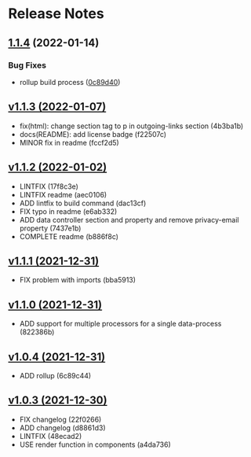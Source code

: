 # Release Notes

## [1.1.4](https://github.com/webflorist/privacy-policy-vue/compare/v1.1.3...v1.1.4) (2022-01-14)


### Bug Fixes

* rollup build process ([0c89d40](https://github.com/webflorist/privacy-policy-vue/commit/0c89d40d0301c61dd0b5af1aff88eb08df50905a))

## [v1.1.3 (2022-01-07)](https://github.com/webflorist/privacy-policy-text/compare/v1.1.2...v1.1.3)

- fix(html): change section tag to p in outgoing-links section (4b3ba1b)
- docs(README): add license badge (f22507c)
- MINOR fix in readme (fccf2d5)

## [v1.1.2 (2022-01-02)](https://github.com/webflorist/privacy-policy-text/compare/v1.1.1...v1.1.2)

- LINTFIX (17f8c3e)
- LINTFIX readme (aec0106)
- ADD lintfix to build command (dac13cf)
- FIX typo in readme (e6ab332)
- ADD data controller section and property and remove privacy-email property (7437e1b)
- COMPLETE readme (b886f8c)

## [v1.1.1 (2021-12-31)](https://github.com/webflorist/privacy-policy-text/compare/v1.1.0...v1.1.1)

- FIX problem with imports (bba5913)

## [v1.1.0 (2021-12-31)](https://github.com/webflorist/privacy-policy-text/compare/v1.0.4...v1.1.0)

- ADD support for multiple processors for a single data-process (822386b)

## [v1.0.4 (2021-12-31)](https://github.com/webflorist/privacy-policy-text/compare/v1.0.3...v1.0.4)

- ADD rollup (6c89c44)

## [v1.0.3 (2021-12-30)](https://github.com/webflorist/privacy-policy-text/compare/v1.0.2...v1.0.3)

- FIX changelog (22f0266)
- ADD changelog (d8861d3)
- LINTFIX (48ecad2)
- USE render function in components (a4da736)
